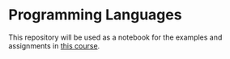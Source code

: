 # Programming Languages

This repository will be used as a notebook for the examples and assignments in [this course](https://www.coursera.org/learn/programming-languages).
